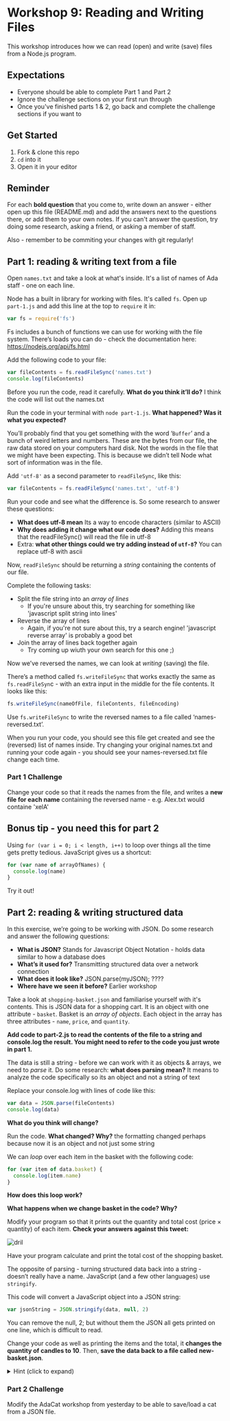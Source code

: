 # Workshop 9: Reading and Writing Files

This workshop introduces how we can read (open) and write (save) files from a
Node.js program.

## Expectations

- Everyone should be able to complete Part 1 and Part 2
- Ignore the challenge sections on your first run through
- Once you've finished parts 1 & 2, go back and complete the challenge sections
  if you want to

## Get Started

1. Fork & clone this repo
1. `cd` into it
1. Open it in your editor

## Reminder

For each **bold question** that you come to, write down an answer - either open
up this file (README.md) and add the answers next to the questions there, or add
them to your own notes. If you can't answer the question, try doing some
research, asking a friend, or asking a member of staff.

Also - remember to be commiting your changes with git regularly!

## Part 1: reading & writing text from a file

Open `names.txt` and take a look at what's inside. It's a list of names of Ada
staff - one on each line.

Node has a built in library for working with files. It's called `fs`. Open up
`part-1.js` and add this line at the top to `require` it in:

```js
var fs = require('fs')
```

Fs includes a bunch of functions we can use for working with the file system.
There’s loads you can do - check the documentation here:
https://nodejs.org/api/fs.html

Add the following code to your file:

```js
var fileContents = fs.readFileSync('names.txt')
console.log(fileContents)
```

Before you run the code, read it carefully. **What do you think it’ll do?**
  I think the code will list out the names.txt

Run the code in your terminal with `node part-1.js`. **What happened? Was it
what you expected?**

You’ll probably find that you get something with the word ‘`Buffer`’ and a bunch
of weird letters and numbers. These are the bytes from our file, the raw data
stored on your computers hard disk. Not the words in the file that we might have
been expecting. This is because we didn’t tell Node what sort of information was
in the file.

Add `'utf-8'` as a second parameter to `readFileSync`, like this:

```js
var fileContents = fs.readFileSync('names.txt', 'utf-8')
```

Run your code and see what the difference is. So some research to answer these
questions:

- **What does utf-8 mean**
      Its a way to encode characters (similar to ASCII)
- **Why does adding it change what our code does?**
      Adding this means that the readFileSync() will read the file in utf-8
- Extra: **what other things could we try adding instead of `utf-8`?**
      You can replace utf-8 with ascii

Now, `readFileSync` should be returning a _string_ containing the contents of
our file.

Complete the following tasks:

- Split the file string into an _array of lines_
  - If you're unsure about this, try searching for something like 'javascript
    split string into lines'
- Reverse the array of lines
  - Again, if you're not sure about this, try a search engine! 'javascript
    reverse array' is probably a good bet
- Join the array of lines back together again
  - Try coming up wiuth your own search for this one ;)

Now we’ve reversed the names, we can look at _writing_ (saving) the file.

There’s a method called `fs.writeFileSync` that works exactly the same as
`fs.readFileSyn`c - with an extra input in the middle for the file contents. It
looks like this:

```js
fs.writeFileSync(nameOfFile, fileContents, fileEncoding)
```

Use `fs.writeFileSync` to write the reversed names to a file called
‘names-reversed.txt’.

When you run your code, you should see this file get created and see the
(reversed) list of names inside. Try changing your original names.txt and
running your code again - you should see your names-reversed.txt file change
each time.

### Part 1 Challenge

Change your code so that it reads the names from the file, and writes a **new
file for each name** containing the reversed name - e.g. Alex.txt would containe
'xelA'

## Bonus tip - you need this for part 2

Using `for (var i = 0; i < length, i++)` to loop over things all the time gets
pretty tedious. JavaScript gives us a shortcut:

```js
for (var name of arrayOfNames) {
  console.log(name)
}
```

Try it out!

## Part 2: reading & writing structured data

In this exercise, we’re going to be working with JSON. Do some research and
answer the following questions:

- **What is JSON?**
      Stands for Javascript Object Notation - holds data similar to how a database does
- **What’s it used for?**
      Transmitting structured data over a network connection
- **What does it look like?**
      JSON.parse(myJSON); ????
- **Where have we seen it before?**
      Earlier workshop

Take a look at `shopping-basket.json` and familiarise yourself with it's
contents. This is JSON data for a shopping cart. It is an object with one
attribute - `basket`. Basket is an _array of objects_. Each object in the array
has three attributes - `name`, `price`, and `quantity`.

**Add code to part-2.js to read the contents of the file to a string and
console.log the result. You might need to refer to the code you just wrote in
part 1.**

The data is still a string - before we can work with it as objects & arrays, we
need to _parse_ it. Do some research: **what does parsing mean?**
      It means to analyze the code specifically so its an object and not a string of text

Replace your console.log with lines of code like this:

```js
var data = JSON.parse(fileContents)
console.log(data)
```

**What do you think will change?**

Run the code. **What changed? Why?**
      the formatting changed perhaps because now it is an object and not just some string

We can _loop_ over each item in the basket with the following code:

```js
for (var item of data.basket) {
  console.log(item.name)
}
```

**How does this loop work?**

**What happens when we change basket in the code? Why?**

Modify your program so that it prints out the quantity and total cost (price ×
quantity) of each item. **Check your answers against this tweet:**

![dril](img/wint.png)

Have your program calculate and print the total cost of the shopping basket.

The opposite of parsing - turning structured data back into a string - doesn’t
really have a name. JavaScript (and a few other languages) use `stringify`.

This code will convert a JavaScript object into a JSON string:

```js
var jsonString = JSON.stringify(data, null, 2)
```

You can remove the null, 2; but without them the JSON all gets printed on one
line, which is difficult to read.

Change your code as well as printing the items and the total, it **changes the
quantity of candles to 10**. Then, **save the data back to a file called
new-basket.json**.

<details><summary>Hint (click to expand)</summary><p>

Pseudo code for changing the quantity of candles to 10 might look like:

```
for every item in the basket:
  if the name of the item is candle:
    set the quantity of the item to 10
```

</p></details>

### Part 2 Challenge

Modify the AdaCat workshop from yesterday to be able to save/load a cat from a
JSON file.
